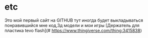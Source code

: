 # etc
Это мой первый сайт на GITHUB
тут иногда будет выкладываться понравившийся мне код,3д модели и мои игры
[Держатель для пластика tevo flash](# https://www.thingiverse.com/thing:3415838)
